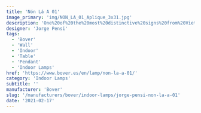 ```yaml
---
title: 'Nón Lá A 01'
image_primary: 'img/NON_LA_01_Aplique_3x31.jpg'
description: 'One%20of%20the%20most%20distinctive%20signs%20from%20Vietnam%20is%20the%20hat%20used%20by%20women%A0in%20the%20countryside%20to%20protect%20themselves%20from%20the%20sun%20and%20the%20rain%20and%A0as%20a%20basket%20to%20carry%20food.%20N%D3N%20L%C1%20is%20the%20name%20used%20to%20describe%20this%A0Vietnamese%20hat%20and%20it%20is%20also%20the%20name%20we%20selected%20for%20this%20lamp.%20This%20is%A0the%20way%20we%20pay%20homage%20to%20its%20shape%20and%20centenary%20culture.%20The%20simplicity%20of%20this%20cone-shaped%20lamp%2C%20offers%20a%20lightweight%20and%A0resistant%20structure%20with%20an%20avant-garde%20touch%20thanks%20to%20the%20decentralized%A0light%20cavity.%20The%20lamp%u2019s%20hood%20is%20made%20out%20of%20aluminium%20and%20then%20platted%20or%A0lacquered.%20The%20cast%20iron%20base%20of%20the%20lamp%20is%20angle%20shaped%2C%20which%20makes%20it%20look%20more%A0rude%2C%20in%20contrast%20to%20its%20subtle%20cone-shaped%20shade.%20N%F3n%20L%E1%20fills%20the%20space%20with%20direct%20bottom%20light%20and%20includes%20a%20polycarbonate%A0diffuser%20which%20hosts%20a%20dimming%20own-made%20led%20plate.%0A%0A'
designer: 'Jorge Pensi'
tags:
  - 'Bover'
  - 'Wall'
  - 'Indoor'
  - 'Table'
  - 'Pendant'
  - 'Indoor Lamps'
href: 'https://www.bover.es/en/lamp/non-la-a-01/'
category: 'Indoor Lamps'
subtitle: ''
manufacturer: 'Bover'
slug: '/manufacturers/bover/indoor-lamps/jorge-pensi-non-la-a-01'
date: '2021-02-17'
---
```


